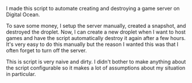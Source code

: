 I made this script to automate creating and destroying a game server on Digital Ocean.

To save some money, I setup the server manually, created a snapshot, and destroyed the droplet. Now, I can create a new droplet when I want to host games and have the script automatically destroy it again after a few hours. It's very easy to do this manually but the reason I wanted this was that I often forget to turn off the server.

This is script is very naive and dirty. I didn't bother to make anything about the script configurable so it makes a lot of assumptions about my situation in particular.
